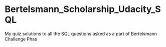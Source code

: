 # Bertelsmann_Scholarship_Udacity_SQL
My quiz solutions to all the SQL questions asked as a part of Bertelsmann Challenge Phas
